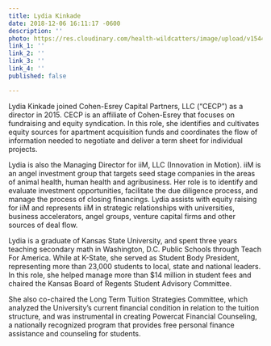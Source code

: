 ```yaml
---
title: Lydia Kinkade
date: 2018-12-06 16:11:17 -0600
description: ''
photo: https://res.cloudinary.com/health-wildcatters/image/upload/v1544134305/image.png
link_1: ''
link_2: ''
link_3: ''
link_4: ''
published: false

---
```

Lydia Kinkade joined Cohen-Esrey Capital Partners, LLC (“CECP”) as a director in 2015. CECP is an affiliate of Cohen-Esrey that focuses on fundraising and equity syndication. In this role, she identifies and cultivates equity sources for apartment acquisition funds and coordinates the flow of information needed to negotiate and deliver a term sheet for individual projects.

Lydia is also the Managing Director for iiM, LLC (Innovation in Motion). iiM is an angel investment group that targets seed stage companies in the areas of animal health, human health and agribusiness. Her role is to identify and evaluate investment opportunities, facilitate the due diligence process, and manage the process of closing financings. Lydia assists with equity raising for iiM and represents iiM in strategic relationships with universities, business accelerators, angel groups, venture capital firms and other sources of deal flow.

Lydia is a graduate of Kansas State University, and spent three years teaching secondary math in Washington, D.C. Public Schools through Teach For America. While at K-State, she served as Student Body President, representing more than 23,000 students to local, state and national leaders. In this role, she helped manage more than $14 million in student fees and chaired the Kansas Board of Regents Student Advisory Committee.

She also co-chaired the Long Term Tuition Strategies Committee, which analyzed the University’s current financial condition in relation to the tuition structure, and was instrumental in creating Powercat Financial Counseling, a nationally recognized program that provides free personal finance assistance and counseling for students.
